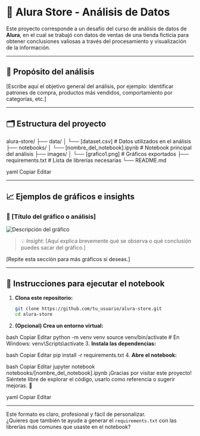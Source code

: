 # 🛒 Alura Store - Análisis de Datos

Este proyecto corresponde a un desafío del curso de análisis de datos de **Alura**, en el cual se trabajó con datos de ventas de una tienda ficticia para obtener conclusiones valiosas a través del procesamiento y visualización de la información.

---

## 🎯 Propósito del análisis

[Escribe aquí el objetivo general del análisis, por ejemplo: identificar patrones de compra, productos más vendidos, comportamiento por categorías, etc.]

---

## 🗂️ Estructura del proyecto

alura-store/
├── data/
│ └── [dataset.csv] # Datos utilizados en el análisis
├── notebooks/
│ └── [nombre_del_notebook].ipynb # Notebook principal del análisis
├── images/
│ └── [grafico1.png] # Gráficos exportados
├── requirements.txt # Lista de librerías necesarias
└── README.md

yaml
Copiar
Editar

---

## 📈 Ejemplos de gráficos e insights

### 🔹 [Título del gráfico o análisis]

![Descripción del gráfico](images/[nombre_del_archivo].png)

> 💡 *Insight:* [Aquí explica brevemente qué se observa o qué conclusión puedes sacar del gráfico.]

[Repite esta sección para más gráficos si deseas.]

---

## 🧪 Instrucciones para ejecutar el notebook

1. **Clona este repositorio:**

   ```bash
   git clone https://github.com/tu_usuario/alura-store.git
   cd alura-store
2. **(Opcional) Crea un entorno virtual:**

bash
Copiar
Editar
python -m venv venv
source venv/bin/activate  # En Windows: venv\Scripts\activate
3. **Instala las dependencias:**

bash
Copiar
Editar
pip install -r requirements.txt
4. **Abre el notebook:**

bash
Copiar
Editar
jupyter notebook notebooks/[nombre_del_notebook].ipynb
¡Gracias por visitar este proyecto! Siéntete libre de explorar el código, usarlo como referencia o sugerir mejoras. 🙌

yaml
Copiar
Editar

---

Este formato es claro, profesional y fácil de personalizar.  
¿Quieres que también te ayude a generar el `requirements.txt` con las librerías más comunes que usaste en el notebook?

